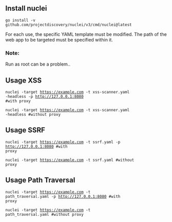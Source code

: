 
<h2>Install nuclei</h2>

<code>go install -v github.com/projectdiscovery/nuclei/v3/cmd/nuclei@latest</code>

For each use, the specific YAML template must be modified. The path of the web app to be targeted must be specified within it.

<h3>Note:</h3>

Run as root can be a problem..

<h2>Usage XSS</h2>

<code>nuclei -target https://example.com -t xss-scanner.yaml -headless -p http://127.0.0.1:8080 #with proxy</code>

<code>nuclei -target https://example.com -t xss-scanner.yaml -headless  #without proxy</code>

<h2>Usage SSRF</h2>

<code>nuclei -target https://example.com -t ssrf.yaml -p http://127.0.0.1:8080 #with proxy</code>

<code>nuclei -target https://example.com -t ssrf.yaml #without proxy</code>

<h2>Usage Path Traversal</h2>

<code>nuclei -target https://example.com -t path_traversal.yaml -p http://127.0.0.1:8080 #with proxy</code>

<code>nuclei -target https://example.com -t path_traversal.yaml #without proxy</code>
